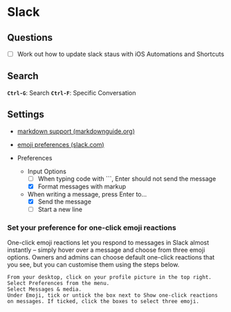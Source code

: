 # Slack

## Questions

- [ ] Work out how to update slack staus with iOS Automations and Shortcuts

## Search

**`Ctrl-G`**: Search
**`Ctrl-F`**: Specific Conversation


## Settings

- [markdown support (markdownguide.org)](https://www.markdownguide.org/tools/slack/)
- [emoji preferences (slack.com)](https://slack.com/intl/en-au/help/articles/4406393601683-Manage-emoji-preferences)

- Preferences
    - Input Options
        - [ ] When typing code with ```, Enter should not send the message
        - [x] Format messages with markup
    - When writing a message, press Enter to...
        - [x] Send the message
        - [ ] Start a new line

### Set your preference for one-click emoji reactions

One-click emoji reactions let you respond to messages in Slack almost instantly – simply hover over a message and choose from three emoji options. Owners and admins can choose default one-click reactions that you see, but you can customise them using the steps below.

    From your desktop, click on your profile picture in the top right.
    Select Preferences from the menu.
    Select Messages & media.
    Under Emoji, tick or untick the box next to Show one-click reactions on messages. If ticked, click the boxes to select three emoji.
